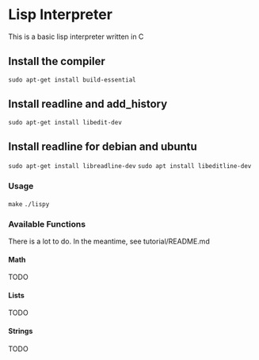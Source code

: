 # Lisp Interpreter
This is a basic lisp interpreter written in C

## Install the compiler
`sudo apt-get install build-essential`

## Install readline and add_history
`sudo apt-get install libedit-dev`

## Install readline for debian and ubuntu
`sudo apt-get install libreadline-dev` 
`sudo apt install libeditline-dev`

### Usage
`make`
`./lispy`

### Available Functions
There is a lot to do. In the meantime, see tutorial/README.md
#### Math
TODO
#### Lists
TODO
#### Strings
TODO